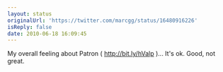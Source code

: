 ```yaml
---
layout: status
originalUrl: 'https://twitter.com/marcgg/status/16480916226'
isReply: false
date: 2010-06-18 16:09:45
---
```


My overall feeling about Patron ( http://bit.ly/hValp )... It's ok. Good, not great.
